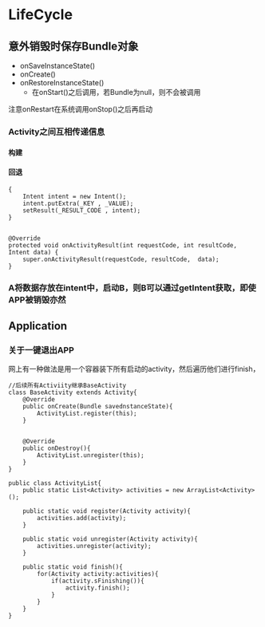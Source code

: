 # LifeCycle #

## 意外销毁时保存Bundle对象 ##
- onSaveInstanceState()
- onCreate()
- onRestoreInstanceState()
  - 在onStart()之后调用，若Bundle为null，则不会被调用


注意onRestart在系统调用onStop()之后再启动

### Activity之间互相传递信息 ###

#### 构建 ####

#### 回退 ####

    {
        Intent intent = new Intent();
        intent.putExtra(_KEY , _VALUE);
        setResult(_RESULT_CODE , intent);
    }


    @Override
    protected void onActivityResult(int requestCode, int resultCode, Intent data) {
    	super.onActivityResult(requestCode, resultCode,  data);
    }

### A将数据存放在intent中，启动B，则B可以通过getIntent获取，即使APP被销毁亦然 ###

## Application ##


### 关于一键退出APP ###

网上有一种做法是用一个容器装下所有启动的activity，然后遍历他们进行finish，

	//后续所有Activiity继承BaseActivity
	class BaseActivity extends Activity{
		@Override 
		public onCreate(Bundle savednstanceState){
			ActivityList.register(this);
		}


		@Override
		public onDestroy(){
			ActivityList.unregister(this);
		}
	}
	
	public class ActivityList{
		public static List<Activity> activities = new ArrayList<Activity>();
		
		public static void register(Activity activity){
			activities.add(activity);
		}
	
		public static void unregister(Activity activity){
			activities.unregister(activity);
		}
	
		public static void finish(){
			for(Activity activity:activities){
				if(activity.sFinishing()){
					activity.finish();
				}
			}
		}
	}